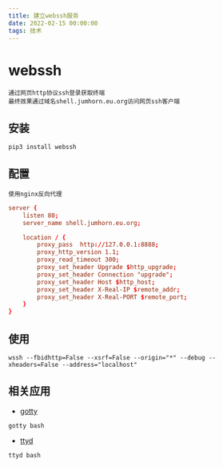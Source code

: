 ```yaml
---
title: 建立webssh服务
date: 2022-02-15 00:00:00
tags: 技术
---
```


# webssh

	通过网页http协议ssh登录获取终端
	最终效果通过域名shell.jumhorn.eu.org访问网页ssh客户端

## 安装
```pip
pip3 install webssh
```

## 配置

	使用nginx反向代理
```conf
server {
	listen 80;
	server_name shell.jumhorn.eu.org;

	location / {
		proxy_pass  http://127.0.0.1:8888;
		proxy_http_version 1.1;
		proxy_read_timeout 300;
		proxy_set_header Upgrade $http_upgrade;
		proxy_set_header Connection "upgrade";
		proxy_set_header Host $http_host;
		proxy_set_header X-Real-IP $remote_addr;
		proxy_set_header X-Real-PORT $remote_port;
	}
}
```

## 使用
```shell
wssh --fbidhttp=False --xsrf=False --origin="*" --debug --xheaders=False --address="localhost"
```

## 相关应用
* [gotty](https://github.com/yudai/gotty)
```shell
gotty bash
```
* [ttyd](https://github.com/tsl0922/ttyd)
```shell
ttyd bash
```
